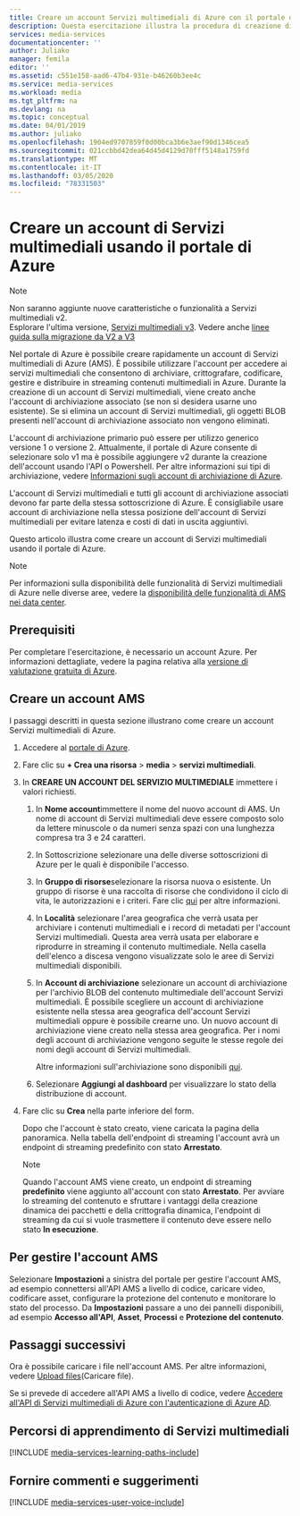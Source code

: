 ```yaml
---
title: Creare un account Servizi multimediali di Azure con il portale di Azure | Documentazione di Microsoft
description: Questa esercitazione illustra la procedura di creazione di un account Servizi multimediali di Azure con il portale di Azure.
services: media-services
documentationcenter: ''
author: Juliako
manager: femila
editor: ''
ms.assetid: c551e158-aad6-47b4-931e-b46260b3ee4c
ms.service: media-services
ms.workload: media
ms.tgt_pltfrm: na
ms.devlang: na
ms.topic: conceptual
ms.date: 04/01/2019
ms.author: juliako
ms.openlocfilehash: 1904ed9707859f0d00bca3b6e3aef90d1346cea5
ms.sourcegitcommit: 021ccbbd42dea64d45d4129d70fff5148a1759fd
ms.translationtype: MT
ms.contentlocale: it-IT
ms.lasthandoff: 03/05/2020
ms.locfileid: "78331503"
---
```

# <a name="create-a-media-services-account-using-the-azure-portal"></a>Creare un account di Servizi multimediali usando il portale di Azure

> [!NOTE]
> Non saranno aggiunte nuove caratteristiche o funzionalità a Servizi multimediali v2. <br/>Esplorare l'ultima versione, [Servizi multimediali v3](https://docs.microsoft.com/azure/media-services/latest/). Vedere anche [linee guida sulla migrazione da V2 a V3](../latest/migrate-from-v2-to-v3.md)

Nel portale di Azure è possibile creare rapidamente un account di Servizi multimediali di Azure (AMS). È possibile utilizzare l'account per accedere ai servizi multimediali che consentono di archiviare, crittografare, codificare, gestire e distribuire in streaming contenuti multimediali in Azure. Durante la creazione di un account di Servizi multimediali, viene creato anche l'account di archiviazione associato (se non si desidera usarne uno esistente). Se si elimina un account di Servizi multimediali, gli oggetti BLOB presenti nell'account di archiviazione associato non vengono eliminati.

L'account di archiviazione primario può essere per utilizzo generico versione 1 o versione 2. Attualmente, il portale di Azure consente di selezionare solo v1 ma è possibile aggiungere v2 durante la creazione dell'account usando l'API o Powershell. Per altre informazioni sui tipi di archiviazione, vedere [Informazioni sugli account di archiviazione di Azure](https://docs.microsoft.com/azure/storage/common/storage-create-storage-account).

L'account di Servizi multimediali e tutti gli account di archiviazione associati devono far parte della stessa sottoscrizione di Azure. È consigliabile usare account di archiviazione nella stessa posizione dell'account di Servizi multimediali per evitare latenza e costi di dati in uscita aggiuntivi.

Questo articolo illustra come creare un account di Servizi multimediali usando il portale di Azure.

> [!NOTE]
> Per informazioni sulla disponibilità delle funzionalità di Servizi multimediali di Azure nelle diverse aree, vedere la [disponibilità delle funzionalità di AMS nei data center](scenarios-and-availability.md#availability).

## <a name="prerequisites"></a>Prerequisiti

Per completare l'esercitazione, è necessario un account Azure. Per informazioni dettagliate, vedere la pagina relativa alla [versione di valutazione gratuita di Azure](https://azure.microsoft.com/pricing/free-trial/). 

## <a name="create-an-ams-account"></a>Creare un account AMS

I passaggi descritti in questa sezione illustrano come creare un account Servizi multimediali di Azure.

1. Accedere al [portale di Azure](https://portal.azure.com/).
2. Fare clic su **+ Crea una risorsa** > **media** > **servizi multimediali**.
3. In **CREARE UN ACCOUNT DEL SERVIZIO MULTIMEDIALE** immettere i valori richiesti.

   1. In **Nome account**immettere il nome del nuovo account di AMS. Un nome di account di Servizi multimediali deve essere composto solo da lettere minuscole o da numeri senza spazi con una lunghezza compresa tra 3 e 24 caratteri.
   2. In Sottoscrizione selezionare una delle diverse sottoscrizioni di Azure per le quali è disponibile l'accesso.
   3. In **Gruppo di risorse**selezionare la risorsa nuova o esistente.  Un gruppo di risorse è una raccolta di risorse che condividono il ciclo di vita, le autorizzazioni e i criteri. Fare clic [qui](../../azure-resource-manager/management/overview.md#resource-groups) per altre informazioni.
   4. In **Località** selezionare l'area geografica che verrà usata per archiviare i contenuti multimediali e  i record di metadati per l'account Servizi multimediali. Questa area verrà usata per elaborare e riprodurre in streaming il contenuto multimediale. Nella casella dell'elenco a discesa vengono visualizzate solo le aree di Servizi multimediali disponibili. 
   5. In **Account di archiviazione** selezionare un account di archiviazione per l'archivio BLOB del contenuto multimediale dell'account Servizi multimediali. È possibile scegliere un account di archiviazione esistente nella stessa area geografica dell'account Servizi multimediali oppure è possibile crearne uno. Un nuovo account di archiviazione viene creato nella stessa area geografica. Per i nomi degli account di archiviazione vengono seguite le stesse regole dei nomi degli account di Servizi multimediali.
      
       Altre informazioni sull'archiviazione sono disponibili [qui](../../storage/common/storage-introduction.md).
   6. Selezionare **Aggiungi al dashboard** per visualizzare lo stato della distribuzione di account.
4. Fare clic su **Crea** nella parte inferiore del form.
   
    Dopo che l'account è stato creato, viene caricata la pagina della panoramica. Nella tabella dell'endpoint di streaming l'account avrà un endpoint di streaming predefinito con stato **Arrestato**. 

    >[!NOTE]
    >Quando l'account AMS viene creato, un endpoint di streaming **predefinito** viene aggiunto all'account con stato **Arrestato**. Per avviare lo streaming del contenuto e sfruttare i vantaggi della creazione dinamica dei pacchetti e della crittografia dinamica, l'endpoint di streaming da cui si vuole trasmettere il contenuto deve essere nello stato **In esecuzione**. 
   
## <a name="to-manage-your-ams-account"></a>Per gestire l'account AMS

Selezionare **Impostazioni** a sinistra del portale per gestire l'account AMS, ad esempio connettersi all'API AMS a livello di codice, caricare video, codificare asset, configurare la protezione del contenuto e monitorare lo stato del processo. Da **Impostazioni** passare a uno dei pannelli disponibili, ad esempio **Accesso all'API**, **Asset**, **Processi** e **Protezione del contenuto**.

## <a name="next-steps"></a>Passaggi successivi

Ora è possibile caricare i file nell'account AMS. Per altre informazioni, vedere [Upload files](media-services-portal-upload-files.md)(Caricare file).

Se si prevede di accedere all'API AMS a livello di codice, vedere [Accedere all'API di Servizi multimediali di Azure con l'autenticazione di Azure AD](media-services-use-aad-auth-to-access-ams-api.md).

## <a name="media-services-learning-paths"></a>Percorsi di apprendimento di Servizi multimediali
[!INCLUDE [media-services-learning-paths-include](../../../includes/media-services-learning-paths-include.md)]

## <a name="provide-feedback"></a>Fornire commenti e suggerimenti
[!INCLUDE [media-services-user-voice-include](../../../includes/media-services-user-voice-include.md)]

